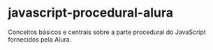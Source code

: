 # javascript-procedural-alura
Conceitos básicos e centrais sobre a parte procedural do JavaScript fornecidos pela Alura.

